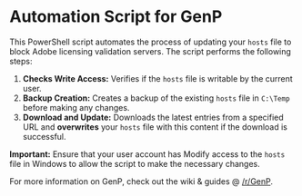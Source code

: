 # Automation Script for GenP

This PowerShell script automates the process of updating your `hosts` file to block Adobe licensing validation servers. The script performs the following steps:

1. **Checks Write Access:** Verifies if the `hosts` file is writable by the current user.
2. **Backup Creation:** Creates a backup of the existing `hosts` file in `C:\Temp` before making any changes.
3. **Download and Update:** Downloads the latest entries from a specified URL and **overwrites** your `hosts` file with this content if the download is successful.

**Important:** Ensure that your user account has Modify access to the `hosts` file in Windows to allow the script to make the necessary changes.

For more information on GenP, check out the wiki & guides @ [/r/GenP](https://www.reddit.com/r/GenP).
